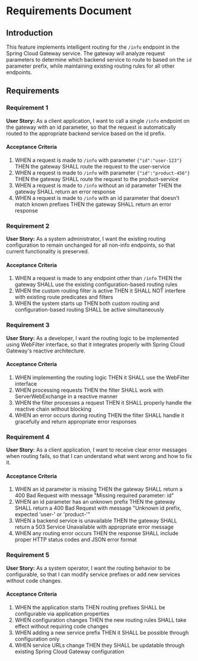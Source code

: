 # Requirements Document

## Introduction

This feature implements intelligent routing for the `/info` endpoint in the Spring Cloud Gateway service. The gateway will analyze request parameters to determine which backend service to route to based on the `id` parameter prefix, while maintaining existing routing rules for all other endpoints.

## Requirements

### Requirement 1

**User Story:** As a client application, I want to call a single `/info` endpoint on the gateway with an id parameter, so that the request is automatically routed to the appropriate backend service based on the id prefix.

#### Acceptance Criteria

1. WHEN a request is made to `/info` with parameter `{"id":"user-123"}` THEN the gateway SHALL route the request to the user-service
2. WHEN a request is made to `/info` with parameter `{"id":"product-456"}` THEN the gateway SHALL route the request to the product-service
3. WHEN a request is made to `/info` without an id parameter THEN the gateway SHALL return an error response
4. WHEN a request is made to `/info` with an id parameter that doesn't match known prefixes THEN the gateway SHALL return an error response

### Requirement 2

**User Story:** As a system administrator, I want the existing routing configuration to remain unchanged for all non-info endpoints, so that current functionality is preserved.

#### Acceptance Criteria

1. WHEN a request is made to any endpoint other than `/info` THEN the gateway SHALL use the existing configuration-based routing rules
2. WHEN the custom routing filter is active THEN it SHALL NOT interfere with existing route predicates and filters
3. WHEN the system starts up THEN both custom routing and configuration-based routing SHALL be active simultaneously

### Requirement 3

**User Story:** As a developer, I want the routing logic to be implemented using WebFilter interface, so that it integrates properly with Spring Cloud Gateway's reactive architecture.

#### Acceptance Criteria

1. WHEN implementing the routing logic THEN it SHALL use the WebFilter interface
2. WHEN processing requests THEN the filter SHALL work with ServerWebExchange in a reactive manner
3. WHEN the filter processes a request THEN it SHALL properly handle the reactive chain without blocking
4. WHEN an error occurs during routing THEN the filter SHALL handle it gracefully and return appropriate error responses

### Requirement 4

**User Story:** As a client application, I want to receive clear error messages when routing fails, so that I can understand what went wrong and how to fix it.

#### Acceptance Criteria

1. WHEN an id parameter is missing THEN the gateway SHALL return a 400 Bad Request with message "Missing required parameter: id"
2. WHEN an id parameter has an unknown prefix THEN the gateway SHALL return a 400 Bad Request with message "Unknown id prefix, expected 'user-' or 'product-'"
3. WHEN a backend service is unavailable THEN the gateway SHALL return a 503 Service Unavailable with appropriate error message
4. WHEN any routing error occurs THEN the response SHALL include proper HTTP status codes and JSON error format

### Requirement 5

**User Story:** As a system operator, I want the routing behavior to be configurable, so that I can modify service prefixes or add new services without code changes.

#### Acceptance Criteria

1. WHEN the application starts THEN routing prefixes SHALL be configurable via application properties
2. WHEN configuration changes THEN the new routing rules SHALL take effect without requiring code changes
3. WHEN adding a new service prefix THEN it SHALL be possible through configuration only
4. WHEN service URLs change THEN they SHALL be updatable through existing Spring Cloud Gateway configuration